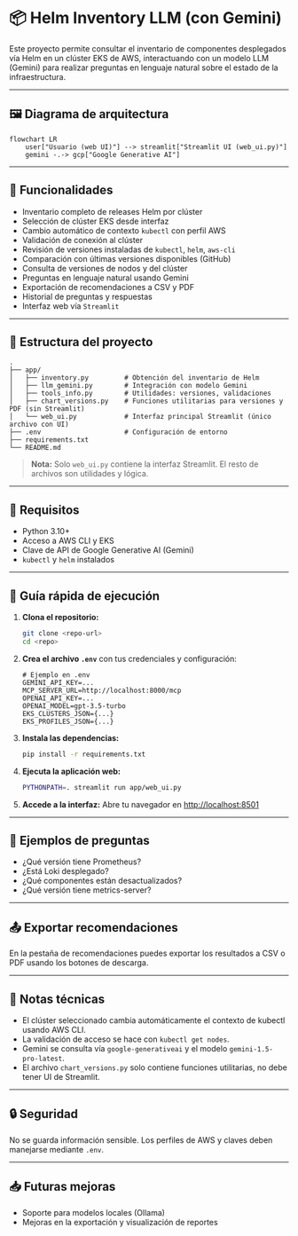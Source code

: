 # 📦 Helm Inventory LLM (con Gemini)

Este proyecto permite consultar el inventario de componentes desplegados vía Helm en un clúster EKS de AWS, interactuando con un modelo LLM (Gemini) para realizar preguntas en lenguaje natural sobre el estado de la infraestructura.

---

## 🖼️ Diagrama de arquitectura

```mermaid
flowchart LR
    user["Usuario (web UI)"] --> streamlit["Streamlit UI (web_ui.py)"]
    gemini -.-> gcp["Google Generative AI"]
```

---

## 🚀 Funcionalidades

- Inventario completo de releases Helm por clúster
- Selección de clúster EKS desde interfaz
- Cambio automático de contexto `kubectl` con perfil AWS
- Validación de conexión al clúster
- Revisión de versiones instaladas de `kubectl`, `helm`, `aws-cli`
- Comparación con últimas versiones disponibles (GitHub)
- Consulta de versiones de nodos y del clúster
- Preguntas en lenguaje natural usando Gemini
- Exportación de recomendaciones a CSV y PDF
- Historial de preguntas y respuestas
- Interfaz web vía `Streamlit`

---

## 📂 Estructura del proyecto

```
.
├── app/
│   ├── inventory.py         # Obtención del inventario de Helm
│   ├── llm_gemini.py        # Integración con modelo Gemini
│   ├── tools_info.py        # Utilidades: versiones, validaciones
│   ├── chart_versions.py    # Funciones utilitarias para versiones y PDF (sin Streamlit)
│   └── web_ui.py            # Interfaz principal Streamlit (único archivo con UI)
├── .env                     # Configuración de entorno
├── requirements.txt
└── README.md
```

> **Nota:** Solo `web_ui.py` contiene la interfaz Streamlit. El resto de archivos son utilidades y lógica.

---

## 🧪 Requisitos

- Python 3.10+
- Acceso a AWS CLI y EKS
- Clave de API de Google Generative AI (Gemini)
- `kubectl` y `helm` instalados

---

## 🚦 Guía rápida de ejecución

1. **Clona el repositorio:**
   ```bash
   git clone <repo-url>
   cd <repo>
   ```
2. **Crea el archivo `.env`** con tus credenciales y configuración:
   ```env
   # Ejemplo en .env
   GEMINI_API_KEY=...
   MCP_SERVER_URL=http://localhost:8000/mcp
   OPENAI_API_KEY=...
   OPENAI_MODEL=gpt-3.5-turbo
   EKS_CLUSTERS_JSON={...}
   EKS_PROFILES_JSON={...}
   ```
3. **Instala las dependencias:**
   ```bash
   pip install -r requirements.txt
   ```
4. **Ejecuta la aplicación web:**
   ```bash
   PYTHONPATH=. streamlit run app/web_ui.py
   ```
5. **Accede a la interfaz:**
   Abre tu navegador en [http://localhost:8501](http://localhost:8501)

---

## 💬 Ejemplos de preguntas

- ¿Qué versión tiene Prometheus?
- ¿Está Loki desplegado?
- ¿Qué componentes están desactualizados?
- ¿Qué versión tiene metrics-server?

---

## 📤 Exportar recomendaciones

En la pestaña de recomendaciones puedes exportar los resultados a CSV o PDF usando los botones de descarga.

---

## 📌 Notas técnicas

- El clúster seleccionado cambia automáticamente el contexto de kubectl usando AWS CLI.
- La validación de acceso se hace con `kubectl get nodes`.
- Gemini se consulta vía `google-generativeai` y el modelo `gemini-1.5-pro-latest`.
- El archivo `chart_versions.py` solo contiene funciones utilitarias, no debe tener UI de Streamlit.

---

## 🔒 Seguridad

No se guarda información sensible. Los perfiles de AWS y claves deben manejarse mediante `.env`.

---

## 📥 Futuras mejoras

- Soporte para modelos locales (Ollama)
- Mejoras en la exportación y visualización de reportes

